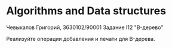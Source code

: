 # Algorithms and Data structures

Чевыкалов Григорий, 3630102/90001 Задание I12 "B-дерево"

Реализуйте операции добавления и печати для B-дерева.